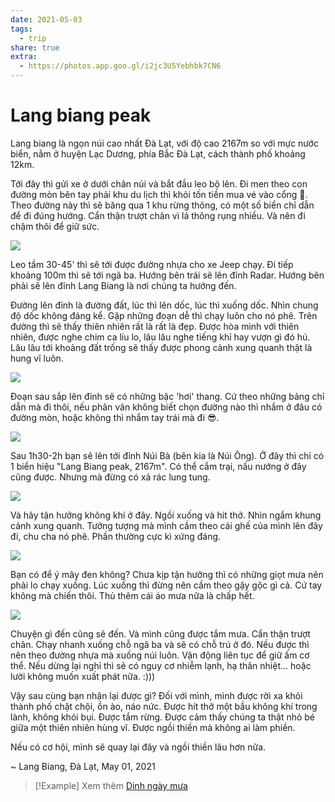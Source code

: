```yaml
---
date: 2021-05-03
tags:
  - trip
share: true
extra:
  - https://photos.app.goo.gl/i2jc3U5Yebhbk7CN6
---
```


# Lang biang peak

Lang biang là ngọn núi cao nhất Đà Lạt, với độ cao 2167m so với mực nước biển, nằm ở huyện Lạc Dương, phía Bắc Đà Lạt, cách thành phố khoảng 12km.

Tới đây thì gửi xe ở dưới chân núi và bắt đầu leo bộ lên. Đi men theo con đường mòn bên tay phải khu du lịch thì khỏi tốn tiền mua vé vào cổng 🙂. Theo đường này thì sẽ băng qua 1 khu rừng thông, có một số biển chỉ dẫn để đi đúng hướng. Cẩn thận trượt chân vì lá thông rụng nhiều. Và nên đi chậm thôi để giữ sức.

![](https://i.imgur.com/Y2hH12h.jpg)


Leo tầm 30-45' thì sẽ tới được đường nhựa cho xe Jeep chạy. Đi tiếp khoảng 100m thì sẽ tới ngã ba. Hướng bên trái sẽ lên đỉnh Radar. Hướng bên phải sẽ lên đỉnh Lang Biang là nơi chúng ta hướng đến.

Đường lên đỉnh là đường đất, lúc thì lên dốc, lúc thì xuống dốc. Nhìn chung độ dốc không đáng kể.  Gặp những đoạn dễ thì chạy luôn cho nó phê. Trên đường thì sẽ thấy thiên nhiên rất là rất là đẹp. Được hòa mình với thiên nhiên, được nghe chim ca líu lo, lâu lâu nghe tiếng khỉ hay vượn gì đó hú. Lâu lâu tới khoảng đất trống sẽ thấy được phong cảnh xung quanh thật là hung vĩ luôn.

![](https://i.imgur.com/PPHUnpp.jpg)


Đoạn sau sắp lên đỉnh sẽ có những bậc 'hơi' thang. Cứ theo những bảng chỉ dẫn mà đi thôi, nếu phân vân không biết chọn đường nào thì nhắm ở đâu có đường mòn, hoặc không thì nhắm tay trái mà đi 😎.

![](https://i.imgur.com/aRSL1cT.jpg)


Sau 1h30-2h bạn sẽ lên tới đỉnh Núi Bà (bên kia là Núi Ông). Ở đây thì chỉ có 1 biển hiệu "Lang Biang peak, 2167m". Có thể cắm trại, nấu nướng ở đây cũng được. Nhưng mà đừng có xả rác lung tung.

![](https://i.imgur.com/2YwarZN.jpg)

Và hãy tận hưởng không khí ở đây. Ngồi xuống và hít thở. Nhìn ngắm khung cảnh xung quanh. Tưởng tượng mà mình cầm theo cái ghế của mình lên đây đi, chu cha nó phê. Phần thường cực kì xứng đáng.

![](https://i.imgur.com/ECALpzO.jpg)


Bạn có để ý mây đen không? Chưa kịp tận hưởng thì có những giọt mưa nên phải lo chạy xuống. Lúc xuống thì đừng nên cầm theo gậy gộc gì cả. Cứ tay không mà chiến thôi. Thủ thêm cái áo mưa nữa là chấp hết.

![](https://i.imgur.com/LlsbvpF.jpg)


Chuyện gì đến cũng sẽ đến. Và mình cũng được tắm mưa. Cẩn thận trượt chân. Chạy nhanh xuống chỗ ngã ba và sẽ có chỗ trú ở đó. Nếu được thì nên theo đường nhựa mà xuống núi luôn. Vận động liên tục để giữ ấm cơ thể. Nếu dừng lại nghỉ thì sẽ có nguy cơ nhiễm lạnh, hạ thân nhiệt... hoặc lười không muốn xuất phát nữa. :)))

Vậy sau cùng bạn nhận lại được gì? Đối với mình, mình được rời xa khỏi thành phố chật chội, ồn ào, náo nức. Được hít thở một bầu không khí trong lành, không khói bụi. Được tắm rừng. Được cảm thấy chúng ta thật nhỏ bé giữa một thiên nhiên hùng vĩ. Được ngồi thiền mà không ai làm phiền.

Nếu có cơ hội, mình sẽ quay lại đây và ngồi thiền lâu hơn nữa.

~ Lang Biang, Đà Lạt, May 01, 2021

> [!Example] Xem thêm
> [Dinh ngày mưa](./Dinh%20ng%C3%A0y%20m%C6%B0a.md)
